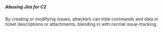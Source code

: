 ##### Abusing Jira for C2

By creating or modifying issues, attackers can hide commands and data in ticket descriptions or attachments, blending in with normal issue-tracking.
